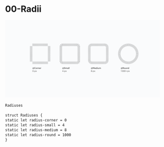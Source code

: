 # 00-Radii

![](../.gitbook/assets/radii-01-overview.png)

```text
Radiuses

struct Radiuses {
static let radius-corner = 0
static let radius-small = 4
static let radius-medium = 8
static let radius-round = 1000
}

```

